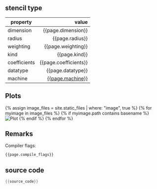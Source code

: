 
## stencil type

| property     | value            |
|--------------|-----------------:|
| dimension    | {{page.dimension}}    |
| radius       | {{page.radius}}       |
| weighting    | {{page.weighting}}    |
| kind         | {{page.kind}}         |
| coefficients | {{page.coefficients}} |
| datatype     | {{page.datatype}}     |
| machine      | [{{page.machine}}](/machine_files/{{page.machine}}) |

## Plots

{% assign image_files = site.static_files | where: "image", true %}
{% for myimage in image_files %}
{% if myimage.path contains basename %}
![Plot]({{myimage.path}})
{% endif %}
{% endfor %}

## Remarks

Compiler flags:
```bash
{{page.compile_flags}}
```

## source code

```C
{{source_code}}
```
